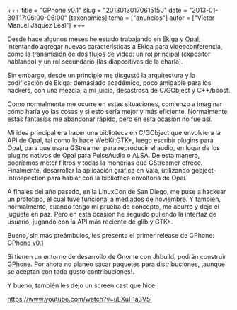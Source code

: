 +++
title = "GPhone v0.1"
slug = "20130130170615150"
date = "2013-01-30T17:06:00-06:00"
[taxonomies]
tema = ["anuncios"]
autor = ["Víctor Manuel Jáquez Leal"]
+++

Desde hace algunos meses he estado trabajando en [Ekiga](http://ekiga.org/) y
[Opal](http://www.opalvoip.org/), intentando agregar nuevas características a
Ekiga para videoconferencia, como la transmisión de dos flujos de video: un rol
principal (expositor hablando) y un rol secundario (las diapositivas de la
charla).

Sin embargo, desde un principio me disgustó la arquitectura y la codificación de
Ekiga: demasiado académico, poco amigable para los hackers, con una mezcla, a mi
juicio, desastrosa de C/GObject y C++/boost.

Como normalmente me ocurre en estas situaciones, comienzo a imaginar cómo haría
yo las cosas y si esto sería mejor y más eficiente. Normalmente estas fantasías
me abandonar rápido, pero en esta ocasión no fue así.

Mi idea principal era hacer una biblioteca en C/GObject que envolviera la API de
Opal, tal como lo hace WebKitGTK+, luego escribir plugins para Opal, para que
usara GStreamer para reproducir el audio, en lugar de los plugins nativos de
Opal para PulseAudio o ALSA. De esta manera, podríamos meter filtros y todas la
monerías que GStreamer ofrece. Finalmente, desarrollar la aplicación gráfica en
Vala, utilizando gobject-introspection para hablar con la biblioteca envoltoria
de Opal.

<!-- more -->

A finales del año pasado, en la LinuxCon de San Diego, me puse a hackear un
prototipo, el cual tuve [funcional a mediados de
noviembre](https://mail.gnome.org/archives/ekiga-list/2012-November/msg00038.html).
Y también, normalmente, cuando tengo mi prueba de concepto, me aburro y dejo el
juguete en paz. Pero en esta ocasión he seguido puliendo la interfaz de usuario,
jugando con la API más reciente de glib y GTK+.

Bueno, sin más preámbulos, les presento el primer release de GPhone: [GPhone
v0.1](https://github.com/ceyusa/gphone)

Si tienen un entorno de desarrollo de Gnome con Jhbuild, podrán construir
GPhone. Por ahora no planeo sacar paquetes para distribuciones, ¡aunque se
aceptan con todo gusto contribuciones!.

Y bueno, también les dejo un screen cast que hice:

<https://www.youtube.com/watch?v=uLXuF1a3V5I>
